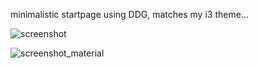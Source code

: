 minimalistic startpage using DDG, matches my i3 theme...

![screenshot](https://p.hs.vc/u/I2c1e.png)

![screenshot_material](https://p.hs.vc/u/i5F69.png)
